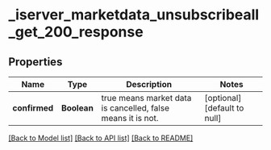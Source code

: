 # _iserver_marketdata_unsubscribeall_get_200_response
## Properties

| Name | Type | Description | Notes |
|------------ | ------------- | ------------- | -------------|
| **confirmed** | **Boolean** | true means market data is cancelled, false means it is not. | [optional] [default to null] |

[[Back to Model list]](../README.md#documentation-for-models) [[Back to API list]](../README.md#documentation-for-api-endpoints) [[Back to README]](../README.md)

